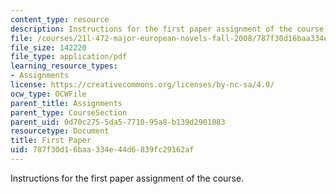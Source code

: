 ```yaml
---
content_type: resource
description: Instructions for the first paper assignment of the course.
file: /courses/21l-472-major-european-novels-fall-2008/787f30d16baa334e44d6839fc29162af_paper1.pdf
file_size: 142220
file_type: application/pdf
learning_resource_types:
- Assignments
license: https://creativecommons.org/licenses/by-nc-sa/4.0/
ocw_type: OCWFile
parent_title: Assignments
parent_type: CourseSection
parent_uid: 0d70c275-5da5-7710-95a8-b139d2901083
resourcetype: Document
title: First Paper
uid: 787f30d1-6baa-334e-44d6-839fc29162af
---
```

Instructions for the first paper assignment of the course.